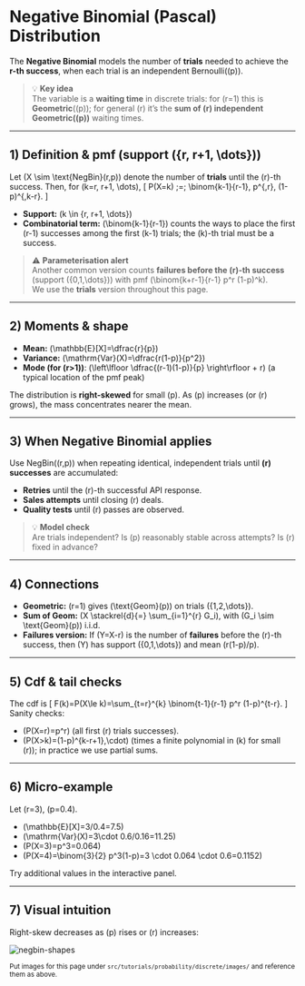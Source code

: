 # Negative Binomial (Pascal) Distribution

The **Negative Binomial** models the number of **trials** needed to achieve the **r-th success**, when each trial is an independent Bernoulli(\(p\)).

> 💡 **Key idea**  
> The variable is a **waiting time** in discrete trials: for \(r=1\) this is **Geometric**(\(p\)); for general \(r\) it’s the **sum of \(r\) independent Geometric(\(p\))** waiting times.

---

## 1) Definition & pmf (support \(\{r, r+1, \dots\}\))

Let \(X \sim \text{NegBin}(r,p)\) denote the number of **trials** until the \(r\)-th success. Then, for \(k=r, r+1, \dots\),
\[
P(X=k) \;=\; \binom{k-1}{r-1}\, p^{\,r}\, (1-p)^{\,k-r}.
\]

- **Support:** \(k \in \{r, r+1, \dots\}\)  
- **Combinatorial term:** \(\binom{k-1}{r-1}\) counts the ways to place the first \(r-1\) successes among the first \(k-1\) trials; the \(k\)-th trial must be a success.

> ⚠️ **Parameterisation alert**  
> Another common version counts **failures before the \(r\)-th success** (support \(\{0,1,\dots\}\)) with pmf \(\binom{k+r-1}{r-1} p^r (1-p)^k\).  
> We use the **trials** version throughout this page.

---

## 2) Moments & shape

- **Mean:** \(\mathbb{E}[X]=\dfrac{r}{p}\)  
- **Variance:** \(\mathrm{Var}(X)=\dfrac{r(1-p)}{p^2}\)  
- **Mode (for \(r>1\))**: \(\left\lfloor \dfrac{(r-1)(1-p)}{p} \right\rfloor + r\) (a typical location of the pmf peak)

The distribution is **right-skewed** for small \(p\). As \(p\) increases (or \(r\) grows), the mass concentrates nearer the mean.

---

## 3) When Negative Binomial applies

Use NegBin(\(r,p\)) when repeating identical, independent trials until **\(r\) successes** are accumulated:

- **Retries** until the \(r\)-th successful API response.
- **Sales attempts** until closing \(r\) deals.
- **Quality tests** until \(r\) passes are observed.

> 💡 **Model check**  
> Are trials independent? Is \(p\) reasonably stable across attempts? Is \(r\) fixed in advance?

---

## 4) Connections

- **Geometric:** \(r=1\) gives \(\text{Geom}(p)\) on trials \(\{1,2,\dots\}\).
- **Sum of Geom:** \(X \stackrel{d}{=} \sum_{i=1}^{r} G_i\), with \(G_i \sim \text{Geom}(p)\) i.i.d.
- **Failures version:** If \(Y=X-r\) is the number of **failures** before the \(r\)-th success, then \(Y\) has support \(\{0,1,\dots\}\) and mean \(r(1-p)/p\).

---

## 5) Cdf & tail checks

The cdf is
\[
F(k)=P(X\le k)=\sum_{t=r}^{k} \binom{t-1}{r-1} p^r (1-p)^{t-r}.
\]
Sanity checks:
- \(P(X=r)=p^r\) (all first \(r\) trials successes).
- \(P(X>k)=(1-p)^{k-r+1}\,\cdot\) (times a finite polynomial in \(k\) for small \(r\)); in practice we use partial sums.

---

## 6) Micro-example

Let \(r=3\), \(p=0.4\).

- \(\mathbb{E}[X]=3/0.4=7.5\)
- \(\mathrm{Var}(X)=3\cdot 0.6/0.16=11.25\)
- \(P(X=3)=p^3=0.064\)
- \(P(X=4)=\binom{3}{2} p^3(1-p)=3 \cdot 0.064 \cdot 0.6=0.1152\)

Try additional values in the interactive panel.

---

## 7) Visual intuition

Right-skew decreases as \(p\) rises or \(r\) increases:

![negbin-shapes](./images/negbin-shapes-placeholder.png)

<small>Put images for this page under `src/tutorials/probability/discrete/images/` and reference them as above.</small>
